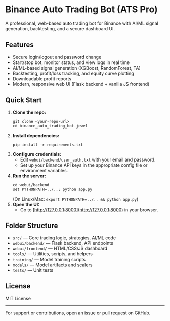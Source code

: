 # Binance Auto Trading Bot (ATS Pro)

A professional, web-based auto trading bot for Binance with AI/ML signal generation, backtesting, and a secure dashboard UI.

## Features
- Secure login/logout and password change
- Start/stop bot, monitor status, and view logs in real time
- AI/ML-based signal generation (XGBoost, RandomForest, TA)
- Backtesting, profit/loss tracking, and equity curve plotting
- Downloadable profit reports
- Modern, responsive web UI (Flask backend + vanilla JS frontend)

## Quick Start
1. **Clone the repo:**
   ```
   git clone <your-repo-url>
   cd binance_auto_trading_bot-jewel
   ```
2. **Install dependencies:**
   ```
   pip install -r requirements.txt
   ```
3. **Configure credentials:**
   - Edit `webui/backend/user_auth.txt` with your email and password.
   - Set up your Binance API keys in the appropriate config file or environment variables.
4. **Run the server:**
   ```
   cd webui/backend
   set PYTHONPATH=../..; python app.py
   ```
   (On Linux/Mac: `export PYTHONPATH=../.. && python app.py`)
5. **Open the UI:**
   - Go to [http://127.0.0.1:8000](http://127.0.0.1:8000) in your browser.

## Folder Structure
- `src/` — Core trading logic, strategies, AI/ML code
- `webui/backend/` — Flask backend, API endpoints
- `webui/frontend/` — HTML/CSS/JS dashboard
- `tools/` — Utilities, scripts, and helpers
- `training/` — Model training scripts
- `models/` — Model artifacts and scalers
- `tests/` — Unit tests

## License
MIT License

---
For support or contributions, open an issue or pull request on GitHub.
